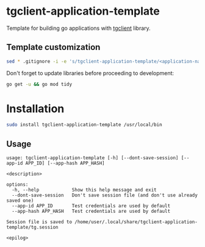# tgclient-application-template

Template for building go applications with [tgclient](https://github.com/3bl3gamer/tgclient) library.

## Template customization

```sh
sed * .gitignore -i -e 's/tgclient-application-template/<application-name>/g' -e 's/Layerex/<your GitHub username>/g'
```

Don't forget to update libraries before proceeding to development:

```sh
go get -u && go mod tidy
```

# Installation

```sh
sudo install tgclient-application-template /usr/local/bin
```

## Usage

```text
usage: tgclient-application-template [-h] [--dont-save-session] [--app-id APP_ID] [--app-hash APP_HASH]

<description>

options:
  -h, --help            Show this help message and exit
  --dont-save-session   Don't save session file (and don't use already saved one)
  --app-id APP_ID       Test credentials are used by default
  --app-hash APP_HASH   Test credentials are used by default

Session file is saved to /home/user/.local/share/tgclient-application-template/tg.session

<epilog>
```
